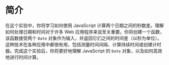 # 简介

在这个实验中，你将学习如何使用 JavaScript 计算两个日期之间的秒数差。理解如何处理日期和时间对于许多 Web 应用程序来说至关重要。你将创建一个函数，该函数接受两个 `Date` 对象作为输入，并返回它们之间的时间差（以秒为单位）。这种技术在各种应用中都很有用，包括测量时间间隔、计算持续时间或创建计时器。完成这个实验后，你将更好地理解 JavaScript 的 `Date` 对象，以及如何高效地进行时间计算。
